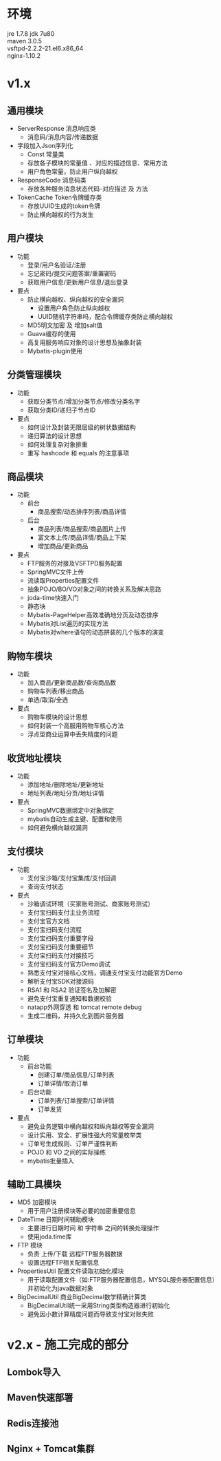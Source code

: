 # 环境
jre 1.7.8
jdk 7u80  
maven 3.0.5  
vsftpd-2.2.2-21.el6.x86_64  
nginx-1.10.2  

# v1.x
## 通用模块
* ServerResponse 消息响应类
  * 消息码/消息内容/传递数据
* 字段加入Json序列化
  * Const 常量类
  * 存放各子模块的常量值 、对应的描述信息、常用方法
  * 用户角色常量，防止用户纵向越权
* ResponseCode 消息码类
  * 存放各种服务消息状态代码-对应描述 及 方法
* TokenCache Token令牌缓存类
  * 存放UUID生成的token令牌
  * 防止横向越权的行为发生

## 用户模块
* 功能
  * 登录/用户名验证/注册
  * 忘记密码/提交问题答案/重置密码
  * 获取用户信息/更新用户信息/退出登录
* 要点
  * 防止横向越权、纵向越权的安全漏洞
    * 设置用户角色防止纵向越权
    * UUID随机字符串吗，配合令牌缓存类防止横向越权
  * MD5明文加密 及 增加salt值
  * Guava缓存的使用
  * 高复用服务响应对象的设计思想及抽象封装
  * Mybatis-plugin使用

## 分类管理模块
* 功能
  * 获取分类节点/增加分类节点/修改分类名字
  * 获取分类ID/递归子节点ID
* 要点
  * 如何设计及封装无限层级的树状数据结构
  * 递归算法的设计思想
  * 如何处理复杂对象排重
  * 重写 hashcode 和 equals 的注意事项

## 商品模块
* 功能
  * 前台
    * 商品搜索/动态排序列表/商品详情
  * 后台
    * 商品列表/商品搜索/商品图片上传
    * 富文本上传/商品详情/商品上下架
    * 增加商品/更新商品
* 要点
  * FTP服务的对接及VSFTPD服务配置
  * SpringMVC文件上传
  * 流读取Properties配置文件
  * 抽象POJO/BO/VO对象之间的转换关系及解决思路
  * joda-time快速入门
  * 静态块
  * Mybatis-PageHelper高效准确地分页及动态排序
  * Mybatis对List遍历的实现方法
  * Mybatis对where语句的动态拼装的几个版本的演变

## 购物车模块
* 功能
  * 加入商品/更新商品数/查询商品数
  * 购物车列表/移出商品
  * 单选/取消/全选
* 要点
  * 购物车模块的设计思想
  * 如何封装一个高服用购物车核心方法
  * 浮点型商业运算中丢失精度的问题

## 收货地址模块
* 功能
  * 添加地址/删除地址/更新地址
  * 地址列表/地址分页/地址详情
* 要点
  * SpringMVC数据绑定中对象绑定
  * mybatis自动生成主键、配置和使用
  * 如何避免横向越权漏洞

## 支付模块
* 功能
  * 支付宝沙箱/支付宝集成/支付回调
  * 查询支付状态
* 要点
  * 沙箱调试环境（买家账号测试、商家账号测试）
  * 支付宝扫码支付主业务流程
  * 支付宝官方文档
  * 支付宝扫码支付流程
  * 支付宝扫码支付重要字段
  * 支付宝扫码支付重要细节
  * 支付宝扫码支付对接技巧
  * 支付宝扫码支付官方Demo调试
  * 熟悉支付宝对接核心文档，调通支付宝支付功能官方Demo
  * 解析支付宝SDK对接源码
  * RSA1 和 RSA2 验证签名及加解密
  * 避免支付宝重复通知和数据校验
  * natapp外网穿透 和 tomcat remote debug
  * 生成二维码，并持久化到图片服务器

## 订单模块
* 功能
  * 前台功能
    * 创建订单/商品信息/订单列表
    * 订单详情/取消订单 
  * 后台功能
    * 订单列表/订单搜索/订单详情
    * 订单发货
* 要点
  * 避免业务逻辑中横向越权和纵向越权等安全漏洞
  * 设计实用、安全、扩展性强大的常量枚举类
  * 订单号生成规则、订单严谨性判断
  * POJO 和 VO 之间的实际操练
  * mybatis批量插入

## 辅助工具模块
* MD5 加密模块
  * 用于用户注册模块等必要的加密重要信息
* DateTime 日期时间辅助模块
  * 主要进行日期时间 和 字符串 之间的转换处理操作
  * 使用joda.time库
* FTP 模块
  * 负责 上传/下载 远程FTP服务器数据
  * 设置远程FTP相关配置信息 
* PropertiesUtil 配置文件读取初始化模块
  * 用于读取配置文件（如:FTP服务器配置信息，MYSQL服务器配置信息）并初始化为java数据对象
* BigDecimalUtil 商业BigDecimal数学精确计算类
  * BigDecimalUtil统一采用String类型构造器进行初始化
  * 避免因小数计算精度问题而导致支付宝对账失败

# v2.x - 施工完成的部分
## Lombok导入
## Maven快速部署
## Redis连接池
## Nginx + Tomcat集群